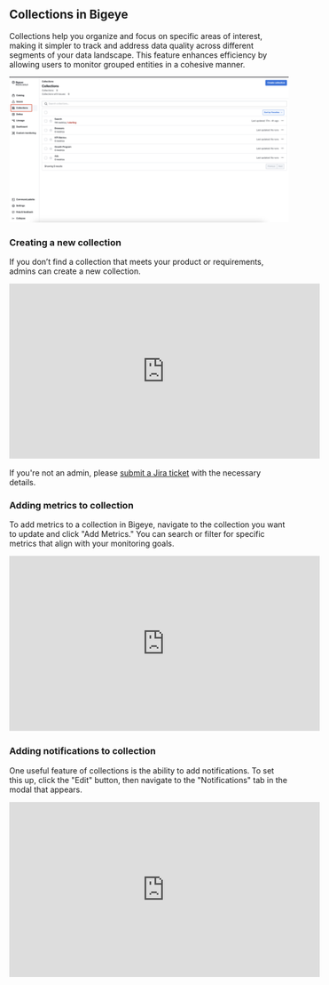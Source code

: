 ## Collections in Bigeye

Collections help you organize and focus on specific areas of interest, making it simpler to track and address data quality across different segments of your data landscape. This feature enhances efficiency by allowing users to monitor grouped entities in a cohesive manner.

![](../../assets/Bigeye/Bigeye-Collections.png)

### Creating a new collection

If you don’t find a collection that meets your product or requirements, admins can create a new collection.

<iframe width="560" height="315" src="https://www.youtube.com/embed/YTOOTFw5MLw?si=X3VybaWasts-sdjw" title="YouTube video player" frameborder="0" allow="accelerometer; autoplay; clipboard-write; encrypted-media; gyroscope; picture-in-picture; web-share" referrerpolicy="strict-origin-when-cross-origin" allowfullscreen></iframe>

If you're not an admin, please [submit a Jira ticket](https://mozilla-hub.atlassian.net/browse/DENG-4726) with the necessary details.

### Adding metrics to collection

To add metrics to a collection in Bigeye, navigate to the collection you want to update and click "Add Metrics." You can search or filter for specific metrics that align with your monitoring goals.

<iframe width="560" height="315" src="https://www.youtube.com/embed/ZFRAaeX6z8w?si=ba3jYHTQNZPDi9ua" title="YouTube video player" frameborder="0" allow="accelerometer; autoplay; clipboard-write; encrypted-media; gyroscope; picture-in-picture; web-share" referrerpolicy="strict-origin-when-cross-origin" allowfullscreen></iframe>

### Adding notifications to collection

One useful feature of collections is the ability to add notifications. To set this up, click the "Edit" button, then navigate to the "Notifications" tab in the modal that appears.

<iframe width="560" height="315" src="https://www.youtube.com/embed/QH37mnkkuW8?si=7cMx8eJq_wgbSFX_" title="YouTube video player" frameborder="0" allow="accelerometer; autoplay; clipboard-write; encrypted-media; gyroscope; picture-in-picture; web-share" referrerpolicy="strict-origin-when-cross-origin" allowfullscreen></iframe>
